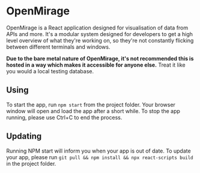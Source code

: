# OpenMirage
OpenMirage is a React application designed for visualisation of data from APIs and more. It's a modular system designed for developers to get a high level overview of what they're working on, so they're not constantly flicking between different terminals and windows.

**Due to the bare metal nature of OpenMirage, it's not recommended this is hosted in a way which makes it accessible for anyone else.** Treat it like you would a local testing database.

## Using
To start the app, run `npm start` from the project folder. Your browser window will open and load the app after a short while. To stop the app running, please use Ctrl+C to end the process.

## Updating
Running NPM start will inform you when your app is out of date. To update your app, please run `git pull && npm install && npx react-scripts build` in the project folder.